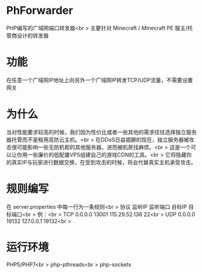 # PhForwarder
PHP编写的广域网端口转发器<br \>
主要针对 Minecraft / Minecraft PE 服主/托管商设计的转发器
# 功能
在任意一个广域网IP地址上向另外一个广域网IP转发TCP/UDP流量，不需要设置网关
# 为什么
当对性能要求较高的时候，我们因为性价比或者一些其他的需求往往选择独立服务器托管而不是租用高防云主机。<br \>
在DDoS日益猖獗的现在，独立服务器被攻击很可能影响一些无防机柜的其他服务器。进而被机房找麻烦。<br \>
这是一个可以让你用一些廉价的低配置VPS组建自己的游戏CDN的工具。<br \>
它将隐藏你的真实IP与玩家进行数据交换，在受到攻击的时候，将会代替真实主机承受攻击。
# 规则编写
在 server.properties 中每一行为一条规则<br \>
协议 监听IP 监听端口 目标IP 目标端口<br \>
例：<br \>
TCP 0.0.0.0 13001 115.29.52.136 22<br \>
UDP 0.0.0.0 19132 127.0.0.1 19132<br \>
# 运行环境
PHP5/PHP7<br \>
php-pthreads<br \>
php-sockets
